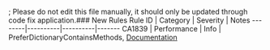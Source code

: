 ; Please do not edit this file manually, it should only be updated through code fix application.### New Rules
Rule ID | Category | Severity | Notes
--------|----------|----------|-------
CA1839 | Performance | Info | PreferDictionaryContainsMethods, [Documentation](https://docs.microsoft.com/dotnet/fundamentals/code-analysis/quality-rules/ca1839)